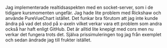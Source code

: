 Jag implementerade realtidsaspekten med en socket-server, som i de tidigare kursmomenten ungefär. Jag hade lite problem med Rickshaw och använde PureVueChart istället. Det funkar bra förutom att jag inte kunde ändra på vad det stod på x-axeln vilket verkar vara ett problem som andra också har haft enligt GitHub. Det är alltid lite knepigt med cors men nu verkar det fungera trots det. Själva prissimuleringen tog jag från exemplet och sedan ändrade jag till frukter istället.
